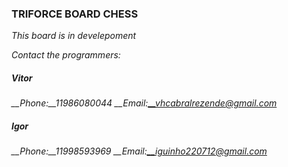 ### TRIFORCE BOARD CHESS

*This board is in develepoment*

*Contact the programmers:*

##### *Vitor*
*__Phone:__11986080044*
*__Email:__vhcabralrezende@gmail.com*
##### *Igor*
*__Phone:__11998593969*
*__Email:__iguinho220712@gmail.com*